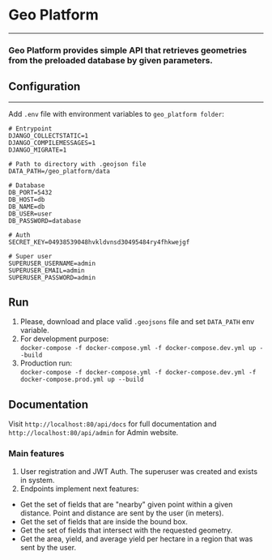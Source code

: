 # Geo Platform
___
### Geo Platform provides simple API that retrieves geometries from the preloaded database by given parameters.

## Configuration
___
Add `.env` file with environment variables to `geo_platform folder`:
```
# Entrypoint
DJANGO_COLLECTSTATIC=1
DJANGO_COMPILEMESSAGES=1
DJANGO_MIGRATE=1

# Path to directory with .geojson file
DATA_PATH=/geo_platform/data

# Database
DB_PORT=5432
DB_HOST=db
DB_NAME=db
DB_USER=user
DB_PASSWORD=database

# Auth
SECRET_KEY=04938539048hvkldvnsd30495484ry4fhkwejgf

# Super user
SUPERUSER_USERNAME=admin
SUPERUSER_EMAIL=admin
SUPERUSER_PASSWORD=admin
```
## Run
1. Please, download and place valid `.geojsons` file and set `DATA_PATH` env variable. <br>
2. For development purpose: <br>
`docker-compose -f docker-compose.yml -f docker-compose.dev.yml up --build`
3. Production run: <br>
`docker-compose -f docker-compose.yml -f docker-compose.dev.yml -f docker-compose.prod.yml up --build`

## Documentation

Visit `http://localhost:80/api/docs` for full documentation and `http://localhost:80/api/admin` for Admin website.

###  Main features
1. User registration and JWT Auth. The superuser was created and exists in system.
2. Endpoints implement next features:
* Get the set of fields that are "nearby" given point within a given distance. Point and distance are sent by the user (in meters).
* Get the set of fields that are inside the bound box.
* Get the set of fields that intersect with the requested geometry.
* Get the area, yield, and average yield per hectare in a region that was sent by the user.
